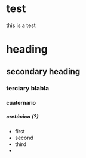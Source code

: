 test
====

this is a test

# heading
## secondary heading
### terciary blabla
#### cuaternario
##### cretácico (?)

* first
* second
* third
* 


